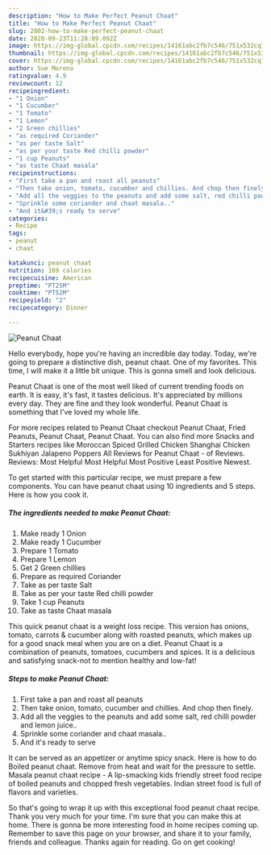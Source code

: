 ```yaml
---
description: "How to Make Perfect Peanut Chaat"
title: "How to Make Perfect Peanut Chaat"
slug: 2802-how-to-make-perfect-peanut-chaat
date: 2020-09-23T11:28:09.092Z
image: https://img-global.cpcdn.com/recipes/14161abc2fb7c546/751x532cq70/peanut-chaat-recipe-main-photo.jpg
thumbnail: https://img-global.cpcdn.com/recipes/14161abc2fb7c546/751x532cq70/peanut-chaat-recipe-main-photo.jpg
cover: https://img-global.cpcdn.com/recipes/14161abc2fb7c546/751x532cq70/peanut-chaat-recipe-main-photo.jpg
author: Sue Moreno
ratingvalue: 4.9
reviewcount: 12
recipeingredient:
- "1 Onion"
- "1 Cucumber"
- "1 Tomato"
- "1 Lemon"
- "2 Green chillies"
- "as required Coriander"
- "as per taste Salt"
- "as per your taste Red chilli powder"
- "1 cup Peanuts"
- "as taste Chaat masala"
recipeinstructions:
- "First take a pan and roast all peanuts"
- "Then take onion, tomato, cucumber and chillies. And chop then finely."
- "Add all the veggies to the peanuts and add some salt, red chilli powder and lemon juice.."
- "Sprinkle some coriander and chaat masala.."
- "And it&#39;s ready to serve"
categories:
- Recipe
tags:
- peanut
- chaat

katakunci: peanut chaat 
nutrition: 169 calories
recipecuisine: American
preptime: "PT25M"
cooktime: "PT52M"
recipeyield: "2"
recipecategory: Dinner

---
```



![Peanut Chaat](https://img-global.cpcdn.com/recipes/14161abc2fb7c546/751x532cq70/peanut-chaat-recipe-main-photo.jpg)

Hello everybody, hope you're having an incredible day today. Today, we're going to prepare a distinctive dish, peanut chaat. One of my favorites. This time, I will make it a little bit unique. This is gonna smell and look delicious.

Peanut Chaat is one of the most well liked of current trending foods on earth. It is easy, it's fast, it tastes delicious. It's appreciated by millions every day. They are fine and they look wonderful. Peanut Chaat is something that I've loved my whole life.

For more recipes related to Peanut Chaat checkout Peanut Chaat, Fried Peanuts, Peanut Chaat, Peanut Chaat. You can also find more Snacks and Starters recipes like Moroccan Spiced Grilled Chicken Shanghai Chicken Sukhiyan Jalapeno Poppers All Reviews for Peanut Chaat - of Reviews. Reviews: Most Helpful Most Helpful Most Positive Least Positive Newest.


To get started with this particular recipe, we must prepare a few components. You can have peanut chaat using 10 ingredients and 5 steps. Here is how you cook it.

<!--inarticleads1-->

##### The ingredients needed to make Peanut Chaat:

1. Make ready 1 Onion
1. Make ready 1 Cucumber
1. Prepare 1 Tomato
1. Prepare 1 Lemon
1. Get 2 Green chillies
1. Prepare as required Coriander
1. Take as per taste Salt
1. Take as per your taste Red chilli powder
1. Take 1 cup Peanuts
1. Take as taste Chaat masala


This quick peanut chaat is a weight loss recipe. This version has onions, tomato, carrots &amp; cucumber along with roasted peanuts, which makes up for a good snack meal when you are on a diet. Peanut Chaat is a combination of peanuts, tomatoes, cucumbers and spices. It is a delicious and satisfying snack-not to mention healthy and low-fat! 

<!--inarticleads2-->

##### Steps to make Peanut Chaat:

1. First take a pan and roast all peanuts
1. Then take onion, tomato, cucumber and chillies. And chop then finely.
1. Add all the veggies to the peanuts and add some salt, red chilli powder and lemon juice..
1. Sprinkle some coriander and chaat masala..
1. And it&#39;s ready to serve


It can be served as an appetizer or anytime spicy snack. Here is how to do Boiled peanut chaat. Remove from heat and wait for the pressure to settle. Masala peanut chaat recipe - A lip-smacking kids friendly street food recipe of boiled peanuts and chopped fresh vegetables. Indian street food is full of flavors and varieties. 

So that's going to wrap it up with this exceptional food peanut chaat recipe. Thank you very much for your time. I'm sure that you can make this at home. There is gonna be more interesting food in home recipes coming up. Remember to save this page on your browser, and share it to your family, friends and colleague. Thanks again for reading. Go on get cooking!
